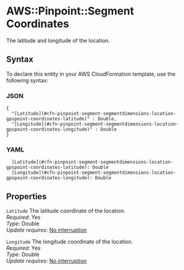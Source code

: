 # AWS::Pinpoint::Segment Coordinates<a name="aws-properties-pinpoint-segment-segmentdimensions-location-gpspoint-coordinates"></a>

The latitude and longitude of the location\.

## Syntax<a name="aws-properties-pinpoint-segment-segmentdimensions-location-gpspoint-coordinates-syntax"></a>

To declare this entity in your AWS CloudFormation template, use the following syntax:

### JSON<a name="aws-properties-pinpoint-segment-segmentdimensions-location-gpspoint-coordinates-syntax.json"></a>

```
{
  "[Latitude](#cfn-pinpoint-segment-segmentdimensions-location-gpspoint-coordinates-latitude)" : Double,
  "[Longitude](#cfn-pinpoint-segment-segmentdimensions-location-gpspoint-coordinates-longitude)" : Double
}
```

### YAML<a name="aws-properties-pinpoint-segment-segmentdimensions-location-gpspoint-coordinates-syntax.yaml"></a>

```
  [Latitude](#cfn-pinpoint-segment-segmentdimensions-location-gpspoint-coordinates-latitude): Double
  [Longitude](#cfn-pinpoint-segment-segmentdimensions-location-gpspoint-coordinates-longitude): Double
```

## Properties<a name="aws-properties-pinpoint-segment-segmentdimensions-location-gpspoint-coordinates-properties"></a>

`Latitude`  <a name="cfn-pinpoint-segment-segmentdimensions-location-gpspoint-coordinates-latitude"></a>
The latitude coordinate of the location\.  
*Required*: Yes  
*Type*: Double  
*Update requires*: [No interruption](https://docs.aws.amazon.com/AWSCloudFormation/latest/UserGuide/using-cfn-updating-stacks-update-behaviors.html#update-no-interrupt)

`Longitude`  <a name="cfn-pinpoint-segment-segmentdimensions-location-gpspoint-coordinates-longitude"></a>
The longitude coordinate of the location\.  
*Required*: Yes  
*Type*: Double  
*Update requires*: [No interruption](https://docs.aws.amazon.com/AWSCloudFormation/latest/UserGuide/using-cfn-updating-stacks-update-behaviors.html#update-no-interrupt)